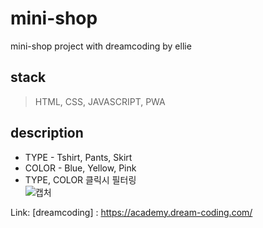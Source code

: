 # mini-shop
mini-shop project with dreamcoding by ellie
## stack
> HTML, CSS, JAVASCRIPT, PWA
## description
* TYPE  - Tshirt, Pants, Skirt
* COLOR - Blue, Yellow, Pink 
* TYPE, COLOR 클릭시 필터링   
![캡처](https://user-images.githubusercontent.com/21050692/127100613-d1a2db3b-33d5-4f76-b169-eb0773717b69.png)

Link: [dreamcoding] : https://academy.dream-coding.com/
